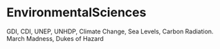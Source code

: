 # EnvironmentalSciences
GDI, CDI, UNEP, UNHDP, Climate Change, Sea Levels, Carbon Radiation.
March Madness, Dukes of Hazard
